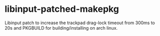 # libinput-patched-makepkg
Libinput patch to increase the trackpad drag-lock timeout from 300ms to 20s and PKGBUILD for building/installing on arch linux.
